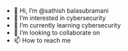 - 👋 Hi, I’m @sathish balasubramani
- 👀 I’m interested in cybersecurity
- 🌱 I’m currently learning cybersecurity  
- 💞️ I’m looking to collaborate on 
- 📫 How to reach me 

<!---
sathish-enlighted/sathish-enlighted is a ✨ special ✨ repository because its `README.md` (this file) appears on your GitHub profile.
You can click the Preview link to take a look at your changes.
--->
